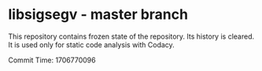 # libsigsegv - master branch

This repository contains frozen state of the repository.
Its history is cleared. It is used only for static code
analysis with Codacy.

Commit Time: 1706770096